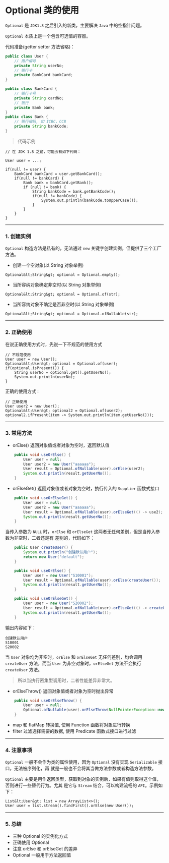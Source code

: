 # Optional 类的使用

`Optional` 是 `JDK1.8` 之后引入的新类，主要解决 `Java` 中的空指针问题。

`Optional` 本质上是一个包含可选值的容器。

代码准备(getter setter 方法省略)：

```java
public class User {
    // 用户编号
    private String userNo;
    // 银行卡
    private BankCard bankCard;
}

public class BankCard {
    // 银行卡号
    private String cardNo;
    // 银行
    private Bank bank;
}
public class Bank {
    // 银行编码, 如 ICBC，CCB
    private String bankCode;
}
```

> 代码示例

```
// 在 JDK 1.8 之前，可能会有如下代码：

User user = ...;

if(null != user) {
    BankCard bankCard = user.getBankCard();
    if(null != bankCard) {
        Bank bank = bankCard.getBank();
        if (null != bank) {
            String bankCode = bank.getBankCode();
            if(null != bankCode) {
                System.out.println(bankCode.toUpperCase());
            }
        }
    }
}
```

---
### 1. 创建实例

`Optional` 构造方法是私有的，无法通过 `new` 关键字创建实例。但提供了三个工厂方法。

* 创建一个空对象(以 String 对象举例)

```
Optional&lt;String&gt; optional = Optional.empty();
```

* 当所容纳对象确定非空时(以 String 对象举例)

```
Optional&lt;String&gt; optional = Optional.of(str);
```

* 当所容纳对象不确定是否非空时(以 String 对象举例)

```
Optional&lt;String&gt; optional = Optional.ofNullable(str);
```


---
### 2. 正确使用

在说正确使用方式时，先说一下不规范的使用方式

```
// 不规范使用
User user = new User();
Optional&lt;User&gt; optional = Optional.of(user);
if(optional.isPresent()) {
    String userNo = optional.get().getUserNo();
    System.out.println(userNo);
}
```

正确的使用方式 :

```
// 正确使用
User user2 = new User();
Optional&lt;User&gt; optional2 = Optional.of(user2);
optional2.ifPresent(item -> System.out.println(item.getUserNo()));
```


---
### 3. 常用方法

* orElse() 返回对象值或者对象为空时，返回默认值

```java
    public void useOrElse() {
        User user = null;
        User user2 = new User("aaaaaa");
        User result = Optional.ofNullable(user).orElse(user2);
        System.out.println(result.getUserNo());
    }
```


* orElseGet() 返回对象值或者对象为空时，执行传入的 `Supplier` 函数式接口

```java
    public void useOrElseGet() {
        User user = null;
        User user2 = new User("aaaaaa");
        User result = Optional.ofNullable(user).orElseGet(() -> use2);
        System.out.println(result.getUserNo());
    }
```

当传入参数为 `NULL` 时，`orElse` 和 `orElseGet` 这两者无任何差别，但是当传入参数为非空时，二者还是有
差别的，代码如下：

```java
    public User createUser() {
        System.out.println("创建默认用户");
        return new User("default");
    }

    public void useOrElse() {
        User user = new User("S10001");
        User result = Optional.ofNullable(user).orElse(createUser());
        System.out.println(result.getUserNo());
    }

    public void useOrElseGet() {
        User user = new User("S20002");
        User result = Optional.ofNullable(user).orElseGet(() -> createUser());
        System.out.println(result.getUserNo());
    }
```

输出内容如下：

```
创建默认用户
S10001
S20002
```

当 `User` 对象均为非空时，`orElse` 和 `orElseGet` 无任何差别，均会调用 `createUser` 方法，而当 `User`
为非空对象时，`orElseGet` 方法不会执行 `createUser` 方法。

> 所以当执行密集型调用时，二者性能差异非常大。


* orElseThrow() 返回对象值或者对象为空时抛出异常

```java
    public void useOrElseThrow() {
        User user = null;
        Optional.ofNullable(user).orElseThrow(NullPointerException::new);
    }
```

* map 和 flatMap 转换值, 使用 Function 函数将对象进行转换
* filter  过滤选择需要的数据, 使用 Predicate 函数式接口进行过滤


---
### 4. 注意事项

`Optional` 一般不会作为类的属性使用，因为 `Optional` 没有实现 `Serializable` 接口，无法被序列化，再
就是一般也不会将其当做方法参数或者构造方法参数。

`Optional` 主要是用作返回类型，获取到对象的实例后，如果有值则取得这个值，否则进行一些替代行为。尤其
是它与 `Stream` 结合，可以构建流畅的 `API`。示例如下：

```
List&lt;User&gt; list = new ArrayList<>();
User user = list.stream().findFirst().orElse(new User());
```

---
### 5. 总结

* 三种 Optional 的实例化方式
* 正确使用 Optional
* 注意 orElse 和 orElseGet 的差异
* Optional 一般用于方法返回值


